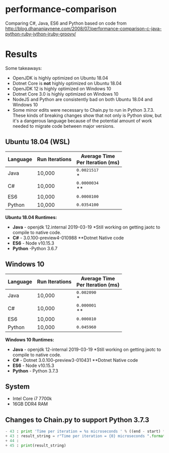 # performance-comparison
Comparing C#, Java, ES6 and Python based on code from
http://blog.dhananjaynene.com/2008/07/performance-comparison-c-java-python-ruby-jython-jruby-groovy/

# Results

Some takeaways:

* OpenJDK is highly optimized on Ubuntu 18.04
* Dotnet Core is __not__ highly optimized on Ubuntu 18.04
* OpenJDK 12 is highly optimized on Windows 10
* Dotnet Core 3.0 is highly optimized on Windows 10
* NodeJS and Python are consistently bad on both Ubuntu 18.04 and Windows 10
* Some minor edits were necessary to Chain.py to run in Python 3.7.3.
  These kinds of breaking changes show that not only is Python slow,
  but it's a dangerous language because of the potential amount of work
  needed to migrate code between major versions.

## Ubuntu 18.04 (WSL)

| Language | Run Iterations | Average Time<br/>Per Iteration (ms)      |
|----------|----------------|------------------------------------------|
| Java     | 10,000         | <pre style="margin: 0">0.0021517</pre>*  |
| C#       | 10,000         | <pre style="margin: 0">0.0000034</pre>** |
| ES6      | 10,000         | <pre style="margin: 0">0.0008100</pre>   |
| Python   | 10,000         | <pre style="margin: 0">0.0354100</pre>   |

__Ubuntu 18.04 Runtimes:__

* __Java__ - openjdk 12.internal 2019-03-19 *Still working on getting jaotc to compile to native code.
* __C#__ - 3.0.100-preview4-010988 **Dotnet Native code
* __ES6__ - Node v10.15.3
* __Python__ -Python 3.6.7

## Windows 10

| Language | Run Iterations | Average Time<br/>Per Iteration (ms)     |
|----------|----------------|-----------------------------------------|
| Java     | 10,000         | <pre style="margin: 0">0.002090</pre>*  |
| C#       | 10,000         | <pre style="margin: 0">0.000001</pre>** |
| ES6      | 10,000         | <pre style="margin: 0">0.000810</pre>   |
| Python   | 10,000         | <pre style="margin: 0">0.045960</pre>   |

__Windows 10 Runtimes:__

* __Java__ - openjdk 12-internal 2019-03-19 *Still working on getting jaotc to compile to native code.
* __C#__ - Dotnet 3.0.100-preview3-010431 **Dotnet Native code
* __ES6__ - Node v10.15.3
* __Python__ - Python 3.7.3

## System

* Intel Core i7 7700k
* 16GB DDR4 RAM

## Changes to Chain.py to support Python 3.7.3

```python
- 43 : print 'Time per iteration = %s microseconds ' % ((end - start) * 1000000 / ITER)
+ 43 : result_string = r"Time per iteration = {0} microseconds ".format((end - start) * 1000000 / ITER)
+ 44 :
+ 45 : print(result_string)
```

